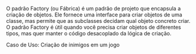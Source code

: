 O padrão Factory (ou Fábrica) é um padrão de projeto que encapsula a criação de objetos. Ele fornece uma interface para criar objetos de uma classe, mas permite que as subclasses decidam qual objeto concreto criar. O padrão Factory é útil quando você precisa criar objetos de diferentes tipos, mas quer manter o código desacoplado da lógica de criação.

Caso de Uso: Criação de inimigos em um jogo